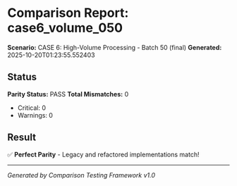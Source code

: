 # Comparison Report: case6_volume_050
**Scenario:** CASE 6: High-Volume Processing - Batch 50 (final)
**Generated:** 2025-10-20T01:23:55.552403

## Status
**Parity Status:** PASS
**Total Mismatches:** 0
  - Critical: 0
  - Warnings: 0

## Result
✅ **Perfect Parity** - Legacy and refactored implementations match!

---
*Generated by Comparison Testing Framework v1.0*